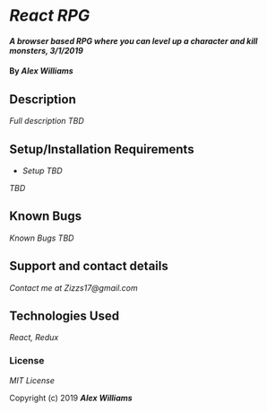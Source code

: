 # _React RPG_

#### _A browser based RPG where you can level up a character and kill monsters, 3/1/2019_

#### By _**Alex Williams**_

## Description

_Full description TBD_

## Setup/Installation Requirements

* _Setup TBD_


_TBD_

## Known Bugs

_Known Bugs TBD_

## Support and contact details

_Contact me at Zizzs17@gmail.com_

## Technologies Used

_React, Redux_

### License

*MIT License*

Copyright (c) 2019 **_Alex Williams_**